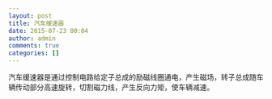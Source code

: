 ```yaml
---
layout: post
title: 汽车缓速器
date: 2015-07-23 00:04
author: admin
comments: true
categories: []
---
```

汽车缓速器是通过控制电路给定子总成的励磁线圈通电，产生磁场，转子总成随车辆传动部分高速旋转，切割磁力线，产生反向力矩，使车辆减速。
